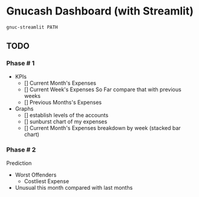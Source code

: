 # Gnucash Dashboard (with Streamlit)

```bash
gnuc-streamlit PATH
```


## TODO
### Phase # 1

- KPIs
    - [] Current Month's Expenses
    - [] Current Week's Expenses So Far
        compare that with previous weeks
    - [] Previous Months's Expenses
- Graphs
    - [] establish levels of the accounts
    - [] sunburst chart of my expenses
    - [] Current Month's Expenses 
        breakdown by week (stacked bar chart)

### Phase # 2
Prediction



- Worst Offenders
    - Costliest Expense
- Unusual this month compared with last months